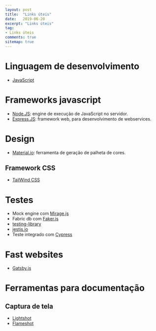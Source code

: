 ```yaml
---
layout: post
title:  "Links úteis"
date:   2019-06-20
excerpt: "Links úteis"
tag: 
- Links úteis
comments: true
sitemap: true
---
```


# Linguagem de desenvolvimento

- [JavaScript](https://pt.wikipedia.org/wiki/JavaScript)

# Frameworks javascript
- [Node.JS](https://nodejs.org): engine de execução de JavaScript no servidor.
- [Express.JS](https://expressjs.com/pt-br/): framework web, para desenvolvimento de webservices.

# Design

- [Material.io](https://material.io/tools/color): ferramenta de geração de palheta de cores.
  
## Framework CSS

- [TailWind CSS](https://tailwindcss.com/)

# Testes

- Mock engine com [Mirage.js](https://miragejs.com/)
- Fabric db com [Faker.js](https://github.com/marak/Faker.js)
- [testing-library](https://testing-library.com/)
- [jestjs.io](https://jestjs.io/)
- Teste integrado com [Cypress](https://www.cypress.io/)

# Fast websites

- [Gatsby.js](https://www.gatsbyjs.org/)

# Ferramentas para documentação

## Captura de tela
- [Lightshot](https://app.prntscr.com/pt-br/download.html)
- [Flameshot](https://flameshot.js.org/#/)